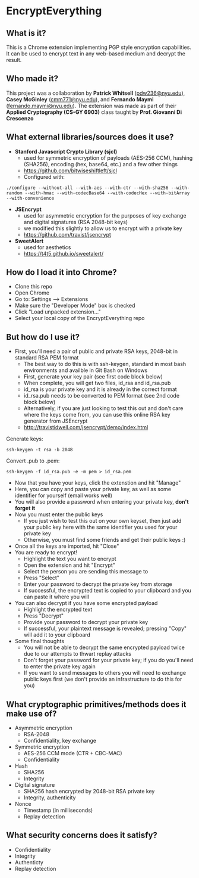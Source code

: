 # EncryptEverything

## What is it?
This is a Chrome extenxion implementing PGP style encryption capabilities. It can be used to encrypt text in any web-based medium and decrypt the result.

## Who made it?
This project was a collaboration by **Patrick Whitsell** (pdw236@nyu.edu), **Casey McGinley** (cmm771@nyu.edu), and **Fernando Maymi** (fernando.maymi@nyu.edu). The extension was made as part of their **Applied Cryptography (CS-GY 6903)** class taught by **Prof. Giovanni Di Crescenzo**

## What external libraries/sources does it use?
- **Stanford Javascript Crypto Library (sjcl)**
  - used for symmetric encryption of payloads (AES-256 CCM), hashing (SHA256), encoding (hex, base64, etc.) and a few other things
  - https://github.com/bitwiseshiftleft/sjcl
  - Configured with:
```
./configure --without-all --with-aes --with-ctr --with-sha256 --with-random --with-hmac --with-codecBase64 --with-codecHex --with-bitArray --with-convenience
```
- **JSEncrypt**
  - used for asymmetric encryption for the purposes of key exchange and digital signatures (RSA 2048-bit keys)
  - we modified this slightly to allow us to encrypt with a private key
  - https://github.com/travist/jsencrypt
- **SweetAlert**
  - used for aesthetics
  - https://t4t5.github.io/sweetalert/

## How do I load it into Chrome?
- Clone this repo
- Open Chrome
- Go to: Settings --> Extensions
- Make sure the "Developer Mode" box is checked
- Click "Load unpacked extension..."
- Select your local copy of the EncryptEverything repo

## But how do I use it?
- First, you'll need a pair of public and private RSA keys, 2048-bit in standard RSA PEM format
  - The best way to do this is with ssh-keygen, standard in most bash environments and availble in Git Bash on Windows
  - First, generate your key pair (see first code block below)
  - When complete, you will get two files, id_rsa and id_rsa.pub
  - id_rsa is your private key and it is already in the correct format
  - id_rsa.pub needs to be converted to PEM format (see 2nd code block below)
  - Alternatively, if you are just looking to test this out and don't care where the keys come from, you can use this online RSA key generator from JSEncrypt
  - http://travistidwell.com/jsencrypt/demo/index.html

Generate keys:
```
ssh-keygen -t rsa -b 2048
```
Convert .pub to .pem:
```
ssh-keygen -f id_rsa.pub -e -m pem > id_rsa.pem
```
- Now that you have your keys, click the extenstion and hit "Manage"
- Here, you can copy and paste your private key, as well as some identifier for yourself (email works well)
- You will also provide a password when entering your private key, **don't forget it**
- Now you must enter the public keys
  - If you just wish to test this out on your own keyset, then just add your public key here with the same identifier you used for your private key
  - Otherwise, you must find some friends and get their public keys :)
- Once all the keys are imported, hit "Close"
- You are ready to encrypt!
  - Highlight the text you want to encrypt
  - Open the extension and hit "Encrypt"
  - Select the person you are sending this message to
  - Press "Select"
  - Enter your password to decrypt the private key from storage
  - If successful, the encrypted text is copied to your clipboard and you can paste it where you will
- You can also decrypt if you have some encrypted payload
  - Highlight the encrypted text
  - Press "Decrypt"
  - Provide your password to decrypt your private key
  - If successful, your plaintext message is revealed; pressing "Copy" will add it to your clipboard
- Some final thoughts
  - You will not be able to decrypt the same encrypted payload twice due to our attempts to thwart replay attacks
  - Don't forget your password for your private key; if you do you'll need to enter the private key again
  - If you want to send messages to others you will need to exchange public keys first (we don't provide an infrastructure to do this for you)

## What cryptographic primitives/methods does it make use of?
- Asymmetric encryption
  - RSA-2048
  - Confidentiality, key exchange
- Symmetric encryption
  - AES-256 CCM mode (CTR + CBC-MAC)
  - Confidentiality
- Hash
  - SHA256
  - Integrity
- Digital signature
  - SHA256 hash encrypted by 2048-bit RSA private key
  - Integrity, authenticity
- Nonce
  - Timestamp (in milliseconds)
  - Replay detection

## What security concerns does it satisfy?
- Confidentiality
- Integrity
- Authenticty
- Replay detection
